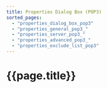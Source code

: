 ```yaml
---
title: Properties Dialog Box (POP3)
sorted_pages:
  - "properties_dialog_box_pop3"
  - "properties_general_pop3_"
  - "properties_server_pop3_"
  - "properties_advanced_pop3_"
  - "properties_exclude_list_pop3"
---
```

# {{page.title}}
